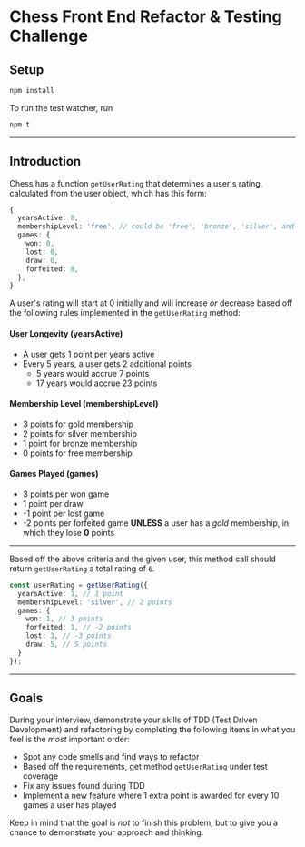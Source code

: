 # Chess Front End Refactor & Testing Challenge

## Setup

```bash
npm install
```

To run the test watcher, run

```bash
npm t
```

---

## Introduction

Chess has a function `getUserRating` that determines a user's rating, calculated from the user object, which has this form:

```ts
{
  yearsActive: 0,
  membershipLevel: 'free', // could be 'free', 'bronze', 'silver', and 'gold'
  games: {
    won: 0,
    lost: 0,
    draw: 0,
    forfeited: 0,
  },
}
```

A user's rating will start at 0 initially and will increase _or_ decrease based off the following rules implemented in the `getUserRating` method:

#### User Longevity (yearsActive)
- A user gets 1 point per years active
- Every 5 years, a user gets 2 additional points
  - 5 years would accrue 7 points
  - 17 years would accrue 23 points

#### Membership Level (membershipLevel)
- 3 points for gold membership
- 2 points for silver membership
- 1 point for bronze membership
- 0 points for free membership

#### Games Played (games)
- 3 points per won game
- 1 point per draw
- -1 point per lost game
- -2 points per forfeited game **UNLESS** a user has a _gold_ membership, in which they lose **0** points

---

Based off the above criteria and the given user, this method call should return `getUserRating` a total rating of `6`.

```ts
const userRating = getUserRating({
  yearsActive: 1, // 1 point
  membershipLevel: 'silver', // 2 points
  games: {
    won: 1, // 3 points
    forfeited: 1, // -2 points
    lost: 3, // -3 points
    draw: 5, // 5 points
  }
});
```

---

## Goals

During your interview, demonstrate your skills of TDD (Test Driven Development) and refactoring by completing the following items in what you feel is the _most_ important order:

- Spot any code smells and find ways to refactor
- Based off the requirements, get method `getUserRating` under test coverage
- Fix any issues found during TDD
- Implement a new feature where 1 extra point is awarded for every 10 games a user has played

Keep in mind that the goal is _not_ to finish this problem, but to give you a chance to demonstrate your approach and thinking.
